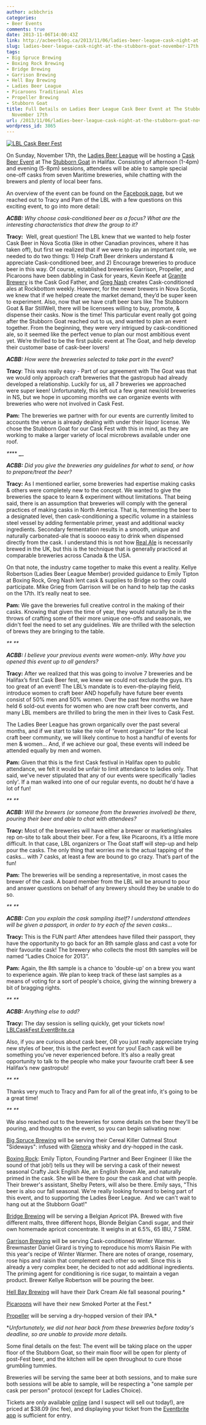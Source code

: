 ```yaml
---
author: acbbchris
categories:
- Beer Events
comments: true
date: 2013-11-06T14:00:43Z
link: http://acbeerblog.ca/2013/11/06/ladies-beer-league-cask-night-at-the-stubborn-goat-november-17th/
slug: ladies-beer-league-cask-night-at-the-stubborn-goat-november-17th
tags:
- Big Spruce Brewing
- Boxing Rock Brewing
- Bridge Brewing
- Garrison Brewing
- Hell Bay Brewing
- Ladies Beer League
- Picaroons Traditional Ales
- Propeller Brewing
- Stubborn Goat
title: Full Details on Ladies Beer League Cask Beer Event at The Stubborn Goat Gastropub,
  November 17th
url: /2013/11/06/ladies-beer-league-cask-night-at-the-stubborn-goat-november-17th/
wordpress_id: 3865
---
```


[![LBL Cask Beer Fest](http://acbeerblog.ca/wp-content/uploads/2013/11/lbl-cask-beer-fest.jpg?w=627)](http://acbeerblog.ca/wp-content/uploads/2013/11/lbl-cask-beer-fest.jpg)

On Sunday, November 17th, the [Ladies Beer League](https://www.facebook.com/LadiesBeerDrinkingLeague) will be hosting a [Cask Beer Event](http://lblcaskfest.eventbrite.ca/) at The [Stubborn Goat](http://www.stubborngoat.ca/) in Halifax. Consisting of afternoon (1-4pm) and evening (5-8pm) sessions, attendees will be able to sample special one-off casks from seven Maritime breweries, while chatting with the brewers and plenty of local beer fans.

An overview of the event can be found on the [Facebook page](https://www.facebook.com/events/453142481471712/), but we reached out to Tracy and Pam of the LBL with a few questions on this exciting event, to go into more detail:

_**ACBB:** Why choose cask-conditioned beer as a focus? What are the interesting characteristics that drew the group to it?_

**Tracy:**  Well, great question! The LBL knew that we wanted to help foster Cask Beer in Nova Scotia (like in other Canadian provinces, where it has taken off), but first we realized that if we were to play an important role, we needed to do two things: 1) Help Craft Beer drinkers understand & appreciate Cask-conditioned beer, and 2) Encourage breweries to produce beer in this way. Of course, established breweries Garrison, Propeller, and Picaroons have been dabbling in Cask for years, Kevin Keefe at [Granite Brewery](http://www.granitebreweryhalifax.ca/) is the Cask God Father, and [Greg Nash](https://twitter.com/__NASH__) creates Cask-conditioned ales at Rockbottom weekly. However, for the newer brewers in Nova Scotia, we knew that if we helped create the market demand, they’d be super keen to experiment. Also, now that we have craft beer bars like The Stubborn Goat & Bar StillWell, there will be licensees willing to buy, promote, & dispense their casks. Now is the time! This particular event really got going after the Stubborn Goat reached out to us, and wanted to plan an event together. From the beginning, they were very intrigued by cask-conditioned ale, so it seemed like the perfect venue to plan our most ambitious event yet. We’re thrilled to be the first public event at The Goat, and help develop their customer base of cask-beer lovers!



_**ACBB:** How were the breweries selected to take part in the event?_

**Tracy**: This was really easy - Part of our agreement with The Goat was that we would only approach craft breweries that the gastropub had already developed a relationship. Luckily for us, all 7 breweries we approached were super keen! Unfortunately, this left out a few great new/old breweries in NS, but we hope in upcoming months we can organize events with breweries who were not involved in Cask Fest.

**Pam:** The breweries we partner with for our events are currently limited to accounts the venue is already dealing with under their liquor license. We chose the Stubborn Goat for our Cask Fest with this in mind, as they are working to make a larger variety of local microbrews available under one roof.

_**_** **_**_

_**ACBB:** Did you give the breweries any guidelines for what to send, or how to prepare/treat the beer?_

**Tracy:** As I mentioned earlier, some breweries had expertise making casks & others were completely new to the concept. We wanted to give the breweries the space to learn & experiment without limitations. That being said, there is an assumption that breweries will comply with the general practices of making casks in North America. That is, fermenting the beer to a designated level, then cask-conditioning a specific volume in a stainless steel vessel by adding fermentable primer, yeast and additional wacky ingredients. Secondary fermentation results in a smooth, unique and naturally carbonated-ale that is sooooo easy to drink when dispensed directly from the cask. I understand this is not how [Real Ale](http://en.wikipedia.org/wiki/Cask_ale#Real_ale) is necessarily brewed in the UK, but this is the technique that is generally practiced at comparable breweries across Canada & the USA.

On that note, the industry came together to make this event a reality. Kellye Robertson (Ladies Beer League Member) provided guidance to Emily Tipton at Boxing Rock, Greg Nash lent cask & supplies to Bridge so they could participate. Mike Grieg from Garrison will be on hand to help tap the casks on the 17th. It’s really neat to see.

**Pam:** We gave the breweries full creative control in the making of their casks. Knowing that given the time of year, they would naturally be in the throws of crafting some of their more unique one-offs and seasonals, we didn't feel the need to set any guidelines. We are thrilled with the selection of brews they are bringing to the table.

_** **_

_**ACBB:** I believe your previous events were women-only. Why have you opened this event up to all genders?_

**Tracy:** After we realized that this was going to involve 7 breweries and be Halifax’s first Cask Beer fest, we knew we could not exclude the guys. It’s too great of an event! The LBL’s mandate is to even-the-playing field, introduce women to craft beer AND hopefully have future beer events consist of 50% men and 50% women. Over the past few months we have held 6 sold-out events for women who are now craft beer converts, and many LBL members are thrilled to bring the men in their lives to Cask Fest.

The Ladies Beer League has grown organically over the past several months, and if we start to take the role of “event organizer” for the local craft beer community, we will likely continue to host a handful of events for men & women... And, if we achieve our goal, these events will indeed be attended equally by men and women.

**Pam:** Given that this is the first Cask festival in Halifax open to public attendance, we felt it would be unfair to limit attendance to ladies only. That said, we've never stipulated that any of our events were specifically 'ladies only'. If a man walked into one of our regular events, no doubt he'd have a lot of fun!

_** **_

_**ACBB:** Will the brewers (or someone from the breweries involved) be there, pouring their beer and able to chat with attendees?_

**Tracy:** Most of the breweries will have either a brewer or marketing/sales rep on-site to talk about their beer. For a few, like Picaroons, it’s a little more difficult. In that case, LBL organizers or The Goat staff will step-up and help pour the casks. The only thing that worries me is the actual tapping of the casks… with 7 casks, at least a few are bound to go crazy. That’s part of the fun!

**Pam:** The breweries will be sending a representative, in most cases the brewer of the cask. A board member from the LBL will be around to pour and answer questions on behalf of any brewery should they be unable to do so.

_** **_

_**ACBB:** Can you explain the cask sampling itself? I understand attendees will be given a passport, in order to try each of the seven casks..._

**Tracy:** This is the FUN part! After attendees have filled their passport, they have the opportunity to go back for an 8th sample glass and cast a vote for their favourite cask! The brewery who collects the most 8th samples will be named “Ladies Choice for 2013”.

**Pam:** Again, the 8th sample is a chance to 'double-up' on a brew you want to experience again. We plan to keep track of these last samples as a means of voting for a sort of people's choice, giving the winning brewery a bit of bragging rights.

_** **_

_**ACBB:** Anything else to add?_

**Tracy:** The day session is selling quickly, get your tickets now! [LBLCaskFest.EventBrite.ca](http://LBLCaskFest.EventBrite.ca)

Also, if you are curious about cask beer, OR you just really appreciate trying new styles of beer, this is the perfect event for you! Each cask will be something you've never experienced before. It’s also a really great opportunity to talk to the people who make your favourite craft beer & see Halifax’s new gastropub!

_** **_

Thanks very much to Tracy and Pam for all of the great info, it's going to be a great time!

_** **_

We also reached out to the breweries for some details on the beer they'll be pouring, and thoughts on the event, so you can begin salivating now:

[Big Spruce Brewing](https://www.facebook.com/BigSpruceBrewing) will be serving their Cereal Killer Oatmeal Stout "Sideways": infused with [Glenora](http://www.glenoradistillery.com/) whisky and dry-hopped in the cask.

[Boxing Rock](http://www.boxingrock.ca/): Emily Tipton, Founding Partner and Beer Engineer (I like the sound of that job!) tells us they will be serving a cask of their newest seasonal Crafty Jack English Ale, an English Brown Ale, and naturally primed in the cask. She will be there to pour the cask and chat with people. Their brewer's assistant, Shelby Peters, will also be there. Emily says, "This beer is also our fall seasonal. We're really looking forward to being part of this event, and to supporting the Ladies Beer League.  And we can't wait to hang out at the Stubborn Goat!"

[Bridge Brewing](http://bridgebeer.ca/) will be serving a Belgian Apricot IPA. Brewed with five different malts, three different hops, Blonde Belgian Candi sugar, and their own homemade apricot concentrate. It weighs in at 6.5%, 65 IBU, 7 SRM.

[Garrison Brewing](http://www.garrisonbrewing.com/) will be serving Cask-conditioned Winter Warmer. Brewmaster Daniel Girard is trying to reproduce his mom’s Raisin Pie with this year's recipe of Winter Warmer. There are notes of orange, rosemary, rose hips and raisin that complement each other so well. Since this is already a very complex beer, he decided to not add additional ingredients. The priming agent for conditioning is rice sugar, to maintain a vegan product. Brewer Kellye Robertson will be pouring the beer.

[Hell Bay Brewing](http://www.hellbaybrewing.com/) will have their Dark Cream Ale fall seasonal pouring.*

[Picaroons](https://www.facebook.com/picaroons) will have their new Smoked Porter at the Fest.*

[Propeller](http://www.drinkpropeller.ca/) will be serving a dry-hopped version of their IPA.*

*_Unfortunately, we did not hear back from these breweries before today's deadline, so are unable to provide more details._

Some final details on the fest: The event will be taking place on the upper floor of the Stubborn Goat, so their main floor will be open for plenty of post-Fest beer, and the kitchen will be open throughout to cure those grumbling tummies.

Breweries will be serving the same beer at both sessions, and to make sure both sessions will be able to sample, will be respecting a "one sample per cask per person" protocol (except for Ladies Choice).

Tickets are only available [online](http://lblcaskfest.eventbrite.ca/) (and I suspect will sell out today!), are priced at $38.09 (inc fee), and displaying your ticket from the [Eventbrite app](http://www.eventbrite.ca/eventbriteapp/) is sufficient for entry.
